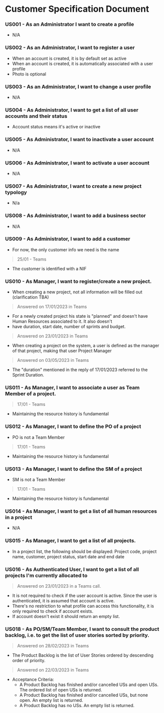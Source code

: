 # Customer Specification Document

### US001 - As an Administrator I want to create a profile

- N/A

### US002 - As an Administrator, I want to register a user

- When an account is created, it is by default set as active
- When an account is created, it is automatically associated with a user profile
- Photo is optional

### US003 - As an Administrator, I want to change a user profile

- N/A

### US004 - As Administrator, I want to get a list of all user accounts and their status

- Account status means it's active or inactive

### US005 - As Administrator, I want to inactivate a user account

- N/A

### US006 - As Administrator, I want to activate a user account

- N/A

### US007 - As Administrator, I want to create a new project typology

- N/a

### US008 - As Administrator, I want to add a business sector

- N/A

### US009 - As Administrator, I want to add a customer

- For now, the only customer info we need is the name
> 25/01 - Teams
- The customer is identified with a NIF

### US010 - As Manager, I want to register/create a new project.

- When creating a new project, not all information will be filled out (clarification TBA)
> Answered on 17/01/2023 in Teams
- For a newly created project his state is "planned" and doesn't have Human Resources associated to it. It also doesn't 
- have duration, start date, number of sprints and budget.
> Answered on 23/01/2023 in Teams
- When creating a project on the system, a user is defined as the manager of that project, making that user Project Manager
> Answered on 03/05/2023 in Teams
- The "duration" mentioned in the reply of 17/01/2023 referred to the Sprint Duration.

### US011 - As Manager, I want to associate a user as Team Member of a project.

> 17/01 - Teams
- Maintaining the resource history is fundamental

### US012 - As Manager, I want to define the PO of a project

- PO is not a Team Member
> 17/01 - Teams
- Maintaining the resource history is fundamental

### US013 - As Manager, I want to define the SM of a project

- SM is not a Team Member
> 17/01 - Teams
- Maintaining the resource history is fundamental

### US014 - As Manager, I want to get a list of all human resources in a project

- N/A

### US015 - As Manager, I want to get a list of all projects.

- In a project list, the following should be displayed: Project code, project name, customer, project status, start date and end date

### US016 - As Authenticated User, I want to get a list of all projects I'm currently allocated to

> Answered on 23/01/2023 in a Teams call. 

- It is not required to check if the user account is active. Since the user is authenticated, it is assumed that account is active.
- There's no restriction to what profile can access this functionality, it is only required to check if account exists.
- If account doesn't exist it should return an empty list.

### US018 - As PO/SM/Team Member, I want to consult the product backlog, i.e. to get the list of user stories sorted by priority.

> Answered on 28/02/2023 in Teams
- The Product Backlog is the list of User Stories ordered by descending order of priority.
> Answered on 22/03/2023 in Teams
- Acceptance Criteria:
  - A Product Backlog has finished and/or cancelled USs and open USs. The ordered list of open USs is returned.
  - A Product Backlog has finished and/or cancelled USs, but none open. An empty list is returned.
  - A Product Backlog has no USs. An empty list is returned.